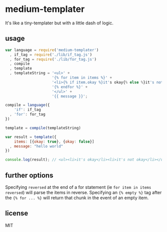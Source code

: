 medium-templater
===

It's like a tiny-templater but with a little dash of logic.

## usage

````js
var language = require('medium-templater')
  , if_tag = require('./lib/if_tag.js')
  , for_tag = require('./lib/for_tag.js')
  , compile
  , template
  , templateString = '<ul>' +
                     '{% for item in items %}' +
                     '<li>{% if item.okay %}it's okay{% else %}it's not okay{% endif %}</li>' +
                     '{% endfor %}' +
                     '</ul>' +
                     '{{ message }}';

compile = language({
    'if': if_tag
  , 'for': for_tag
})

template = compile(templateString)

var result = template({
    items: [{okay: true}, {okay: false}]
  , message: "hello world"
})

console.log(result); // <ul><li>it's okay</li><li>it's not okay</li></ul>hello world
````

## further options

Specifying `reversed` at the end of a for statement (ie `for item in items reversed`) will parse the items in reverse.
Specifying an `{% empty %}` tag after the `{% for ... %}` will return that chunk in the event of an empty item.

## license

MIT
